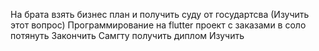 На брата взять бизнес план и получить суду от государтсва (Изучить этот вопрос)
Программирование на flutter проект с заказами в соло потянуть
Закончить Самгту получить диплом
Изучить 